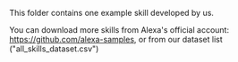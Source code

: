 This folder contains one example skill developed by us.

You can download more skills from Alexa's official account: https://github.com/alexa-samples, or from our dataset list ("all_skills_dataset.csv")
